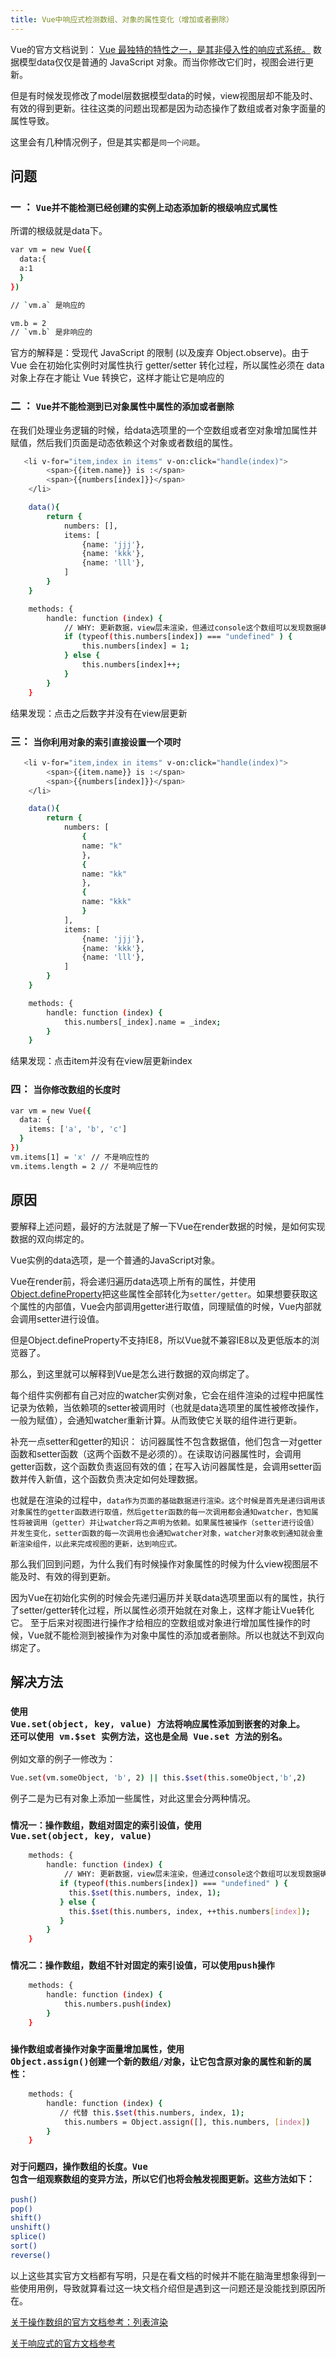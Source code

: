 ```yaml
---
title: Vue中响应式检测数组、对象的属性变化（增加或者删除）
---
```

Vue的官方文档说到： [Vue 最独特的特性之一，是其非侵入性的响应式系统。](https://cn.vuejs.org/v2/guide/reactivity.html) 数据模型data仅仅是普通的 JavaScript 对象。而当你修改它们时，视图会进行更新。

但是有时候发现修改了model层数据模型data的时候，view视图层却不能及时、有效的得到更新。往往这类的问题出现都是因为动态操作了数组或者对象字面量的属性导致。

这里会有几种情况例子，但是其实都是<code>同一个问题</code>。

<!--more-->

## 问题

### 一 ： <code>Vue并不能检测已经创建的实例上动态添加新的根级响应式属性</code> 

所谓的根级就是data下。

``` bash
var vm = new Vue({
  data:{
  a:1
  }
})

// `vm.a` 是响应的

vm.b = 2
// `vm.b` 是非响应的
```

<div class="tip">
   官方的解释是：受现代 JavaScript 的限制 (以及废弃 Object.observe)。由于 Vue 会在初始化实例时对属性执行 getter/setter 转化过程，所以属性必须在 data 对象上存在才能让 Vue 转换它，这样才能让它是响应的
</div>

### 二 ： <code>Vue并不能检测到已对象属性中属性的添加或者删除</code>

在我们处理业务逻辑的时候，给data选项里的一个空数组或者空对象增加属性并赋值，然后我们页面是动态依赖这个对象或者数组的属性。
``` bash
   <li v-for="item,index in items" v-on:click="handle(index)">
        <span>{{item.name}} is :</span>
        <span>{{numbers[index]}}</span>
    </li>

    data(){
        return {
            numbers: [],
            items: [
                {name: 'jjj'},
                {name: 'kkk'},
                {name: 'lll'},
            ]
        }
    }

    methods: {
        handle: function (index) {
            // WHY: 更新数据，view层未渲染，但通过console这个数组可以发现数据确实更新了
            if (typeof(this.numbers[index]) === "undefined" ) {
                this.numbers[index] = 1;
            } else {
                this.numbers[index]++;
            }
        }
    }

```
结果发现：点击之后数字并没有在view层更新


### 三： <code>当你利用对象的索引直接设置一个项时</code>

``` bash
   <li v-for="item,index in items" v-on:click="handle(index)">
        <span>{{item.name}} is :</span>
        <span>{{numbers[index]}}</span>
    </li>

    data(){
        return {
            numbers: [
                {
                name: "k"
                },
                {
                name: "kk"
                },
                {
                name: "kkk"
                }
            ],
            items: [
                {name: 'jjj'},
                {name: 'kkk'},
                {name: 'lll'},
            ]
        }
    }

    methods: {
        handle: function (index) {
            this.numbers[_index].name = _index;
        }
    }
```
结果发现：点击item并没有在view层更新index


### 四：  <code>当你修改数组的长度时</code>

``` bash
var vm = new Vue({
  data: {
    items: ['a', 'b', 'c']
  }
})
vm.items[1] = 'x' // 不是响应性的
vm.items.length = 2 // 不是响应性的

```




## 原因

要解释上述问题，最好的方法就是了解一下Vue在render数据的时候，是如何实现数据的双向绑定的。

Vue实例的data选项，是一个普通的JavaScript对象。

Vue在render前，将会递归遍历data选项上所有的属性，并使用[Object.defineProperty](https://developer.mozilla.org/en-US/docs/Web/JavaScript/Reference/Global_Objects/Object/defineProperty)把这些属性全部转化为<code>setter/getter</code>。如果想要获取这个属性的内部值，Vue会内部调用getter进行取值，同理赋值的时候，Vue内部就会调用setter进行设值。
<div class="tip">
    但是Object.defineProperty不支持IE8，所以Vue就不兼容IE8以及更低版本的浏览器了。
</div>

那么，到这里就可以解释到Vue是怎么进行数据的双向绑定了。

每个组件实例都有自己对应的watcher实例对象，它会在组件渲染的过程中把属性记录为依赖，当依赖项的setter被调用时（也就是data选项里的属性被修改操作，一般为赋值），会通知watcher重新计算。从而致使它关联的组件进行更新。

<div class="tip">
    补充一点setter和getter的知识：
    访问器属性不包含数据值，他们包含一对getter函数和setter函数（这两个函数不是必须的）。在读取访问器属性时，会调用getter函数，这个函数负责返回有效的值；在写入访问器属性是，会调用setter函数并传入新值，这个函数负责决定如何处理数据。
</div>

也就是在渲染的过程中，<code>data作为页面的基础数据进行渲染。这个时候是首先是递归调用该对象属性的getter函数进行取值，然后getter函数的每一次调用都会通知watcher，告知属性将被调用（getter）并让watcher将之声明为依赖。如果属性被操作（setter进行设值）并发生变化，setter函数的每一次调用也会通知watcher对象，watcher对象收到通知就会重新渲染组件，以此来完成视图的更新，达到响应式。</code>


那么我们回到问题，为什么我们有时候操作对象属性的时候为什么view视图层不能及时、有效的得到更新。

因为Vue在初始化实例的时候会先递归遍历并关联data选项里面以有的属性，执行了setter/getter转化过程，所以属性必须开始就在对象上，这样才能让Vue转化它。 
至于后来对视图进行操作才给相应的空数组或对象进行增加属性操作的时候，Vue就不能检测到被操作为对象中属性的添加或者删除。所以也就达不到双向绑定了。



## 解决方法

### <code>使用 Vue.set(object, key, value) 方法将响应属性添加到嵌套的对象上。 还可以使用 vm.$set 实例方法，这也是全局 Vue.set 方法的别名。</code>

例如文章的例子一修改为：

``` bash
Vue.set(vm.someObject, 'b', 2) || this.$set(this.someObject,'b',2)

```

例子二是为已有对象上添加一些属性，对此这里会分两种情况。

### <code>情况一：操作数组，数组对固定的索引设值，使用 Vue.set(object, key, value)</code>

``` bash
    methods: {
        handle: function (index) {
            // WHY: 更新数据，view层未渲染，但通过console这个数组可以发现数据确实更新了
           if (typeof(this.numbers[index]) === "undefined" ) {
             this.$set(this.numbers, index, 1);
           } else {
             this.$set(this.numbers, index, ++this.numbers[index]);
           }
        }
    }
```

### <code>情况二：操作数组，数组不针对固定的索引设值，可以使用push操作</code>

``` bash
    methods: {
        handle: function (index) {
            this.numbers.push(index)
        }
    }
```

### <code>操作数组或者操作对象字面量增加属性，使用 Object.assign()创建一个新的数组/对象，让它包含原对象的属性和新的属性：</code>

``` bash
    methods: {
        handle: function (index) {
           // 代替 this.$set(this.numbers, index, 1);
            this.numbers = Object.assign([], this.numbers, [index])
        }
    }
```

### <code>对于问题四，操作数组的长度。Vue 包含一组观察数组的变异方法，所以它们也将会触发视图更新。这些方法如下：</code>

``` bash
push()
pop()
shift()
unshift()
splice()
sort()
reverse()
```

以上这些其实官方文档都有写明，只是在看文档的时候并不能在脑海里想象得到一些使用用例，导致就算看过这一块文档介绍但是遇到这一问题还是没能找到原因所在。

[关于操作数组的官方文档参考：列表渲染](https://cn.vuejs.org/v2/guide/list.html#注意事项)

[关于响应式的官方文档参考](https://cn.vuejs.org/v2/guide/reactivity.html)

